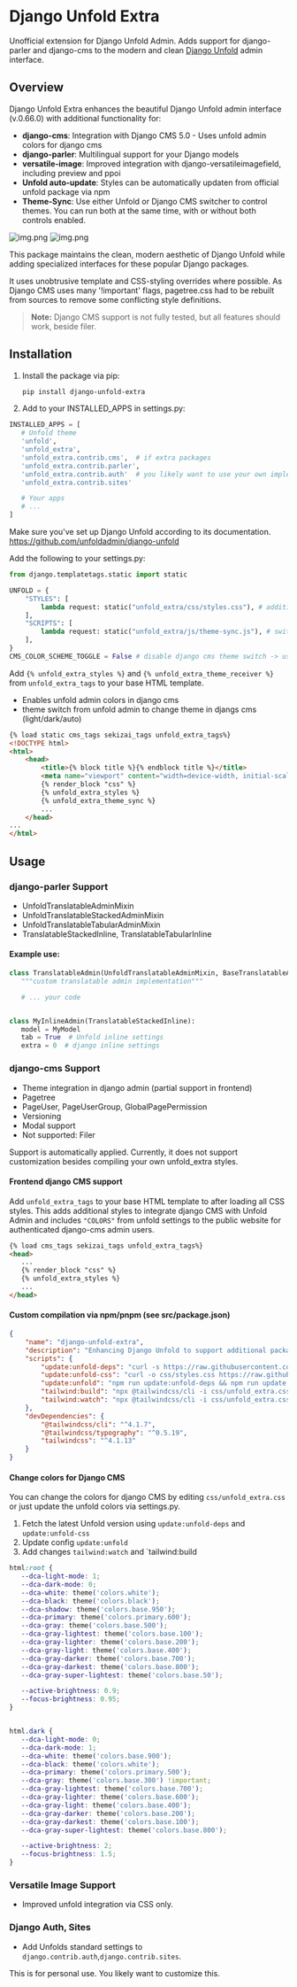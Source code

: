 # Django Unfold Extra

Unofficial extension for Django Unfold Admin. Adds support for django-parler and django-cms to the modern and
clean [Django Unfold](https://github.com/unfoldadmin/django-unfold) admin interface.

## Overview

Django Unfold Extra enhances the beautiful Django Unfold admin interface (v.0.66.0) with additional functionality for:

- **django-cms**: Integration with Django CMS 5.0 - Uses unfold admin colors for django cms
- **django-parler**: Multilingual support for your Django models
- **versatile-image**: Improved integration with django-versatileimagefield, including preview and ppoi
- **Unfold auto-update**: Styles can be automatically updaten from official unfold package via npm
- **Theme-Sync**: Use either Unfold or Django CMS switcher to control themes. You can run both at the same time, with or without both controls enabled.

![img.png](docs/img/cms-pagetree.png)
![img.png](docs/img/parler-tabs.png)

This package maintains the clean, modern aesthetic of Django Unfold while adding specialized interfaces for these
popular Django packages.

It uses unobtrusive template and CSS-styling overrides where possible. As Django CMS uses many '!important' flags, 
pagetree.css had to be rebuilt from sources to remove some conflicting style definitions.

> **Note:** Django CMS support is not fully tested, but all features should work, beside filer. 

## Installation

1. Install the package via pip:
   ```bash
   pip install django-unfold-extra
   ```

2. Add to your INSTALLED_APPS in settings.py:

```python
INSTALLED_APPS = [
   # Unfold theme
   'unfold',
   'unfold_extra',
   'unfold_extra.contrib.cms',  # if extra packages
   'unfold_extra.contrib.parler',
   'unfold_extra.contrib.auth'  # you likely want to use your own implementation
   'unfold_extra.contrib.sites'

   # Your apps
   # ...
]
```

Make sure you've set up Django Unfold according to its documentation.
https://github.com/unfoldadmin/django-unfold

Add the following to your settings.py:

```python
from django.templatetags.static import static

UNFOLD = {
    "STYLES": [
        lambda request: static("unfold_extra/css/styles.css"), # additional styles for 3rd party packages
    ],
    "SCRIPTS": [
        lambda request: static("unfold_extra/js/theme-sync.js"), # switch django cms theme from "Unfold Admin"
    ],
}
CMS_COLOR_SCHEME_TOGGLE = False # disable django cms theme switch -> use Unfold admin theme switch or disable Unfold theme switch via styles, no config option yet.
```

Add `{% unfold_extra_styles %}` and `{% unfold_extra_theme_receiver %}`  from `unfold_extra_tags` to your base HTML template. 
- Enables unfold admin colors in django cms
- theme switch from unfold admin to change theme in djangs cms (light/dark/auto)

```html
{% load static cms_tags sekizai_tags unfold_extra_tags%}
<!DOCTYPE html>
<html>
    <head>
        <title>{% block title %}{% endblock title %}</title>
        <meta name="viewport" content="width=device-width, initial-scale=1.0">
        {% render_block "css" %}
        {% unfold_extra_styles %}
        {% unfold_extra_theme_sync %}
        ...
    </head>
...
</html>
```

## Usage

### django-parler Support

- UnfoldTranslatableAdminMixin
- UnfoldTranslatableStackedAdminMixin
- UnfoldTranslatableTabularAdminMixin
- TranslatableStackedInline, TranslatableTabularInline

#### Example use:

```python
class TranslatableAdmin(UnfoldTranslatableAdminMixin, BaseTranslatableAdmin):
   """custom translatable admin implementation"""

   # ... your code


class MyInlineAdmin(TranslatableStackedInline):
   model = MyModel
   tab = True  # Unfold inline settings
   extra = 0  # django inline settings
```

### django-cms Support

- Theme integration in django admin (partial support in frontend)
- Pagetree
- PageUser, PageUserGroup, GlobalPagePermission
- Versioning
- Modal support
- Not supported: Filer

Support is automatically applied. Currently, it does not support customization besides compiling your own unfold_extra
styles.

#### Frontend django CMS support

Add `unfold_extra_tags` to your base HTML template to after loading all CSS styles. 
This adds additional styles to integrate django CMS with Unfold Admin and includes `"COLORS"` from unfold settings to 
the public website for authenticated django-cms admin users.

```html
{% load cms_tags sekizai_tags unfold_extra_tags%}
<head>
   ...
   {% render_block "css" %}
   {% unfold_extra_styles %}
   ...
</head>
```

#### Custom compilation via npm/pnpm (see src/package.json)

```json
{
	"name": "django-unfold-extra",
	"description": "Enhancing Django Unfold to support additional packages",
	"scripts": {
		"update:unfold-deps": "curl -s https://raw.githubusercontent.com/unfoldadmin/django-unfold/main/package.json | jq -r '[\"tailwindcss@\" + .dependencies.tailwindcss, \"@tailwindcss/typography@\" + .devDependencies[\"@tailwindcss/typography\"]] | join(\" \")' | xargs npm install --save-dev",
		"update:unfold-css": "curl -o css/styles.css https://raw.githubusercontent.com/unfoldadmin/django-unfold/main/src/unfold/styles.css",
		"update:unfold": "npm run update:unfold-deps && npm run update:unfold-css",
		"tailwind:build": "npx @tailwindcss/cli -i css/unfold_extra.css -o ../static/unfold_extra/css/styles.css --minify",
		"tailwind:watch": "npx @tailwindcss/cli -i css/unfold_extra.css -o ../static/unfold_extra/css/styles.css --watch --minify"
	},
	"devDependencies": {
		"@tailwindcss/cli": "^4.1.7",
		"@tailwindcss/typography": "^0.5.19",
		"tailwindcss": "^4.1.13"
	}
}
```

#### Change colors for Django CMS

You can change the colors for django CMS by editing `css/unfold_extra.css` or just update the unfold colors via settings.py.

1. Fetch the latest Unfold version using `update:unfold-deps` and `update:unfold-css`
2. Update config `update:unfold`
3. Add changes `tailwind:watch` and `tailwind:build

```css
html:root {
   --dca-light-mode: 1;
   --dca-dark-mode: 0;
   --dca-white: theme('colors.white');
   --dca-black: theme('colors.black');
   --dca-shadow: theme('colors.base.950');
   --dca-primary: theme('colors.primary.600');
   --dca-gray: theme('colors.base.500');
   --dca-gray-lightest: theme('colors.base.100');
   --dca-gray-lighter: theme('colors.base.200');
   --dca-gray-light: theme('colors.base.400');
   --dca-gray-darker: theme('colors.base.700');
   --dca-gray-darkest: theme('colors.base.800');
   --dca-gray-super-lightest: theme('colors.base.50');

   --active-brightness: 0.9;
   --focus-brightness: 0.95;
}


html.dark {
   --dca-light-mode: 0;
   --dca-dark-mode: 1;
   --dca-white: theme('colors.base.900');
   --dca-black: theme('colors.white');
   --dca-primary: theme('colors.primary.500');
   --dca-gray: theme('colors.base.300') !important;
   --dca-gray-lightest: theme('colors.base.700');
   --dca-gray-lighter: theme('colors.base.600');
   --dca-gray-light: theme('colors.base.400');
   --dca-gray-darker: theme('colors.base.200');
   --dca-gray-darkest: theme('colors.base.100');
   --dca-gray-super-lightest: theme('colors.base.800');

   --active-brightness: 2;
   --focus-brightness: 1.5;
}
```


### Versatile Image Support

- Improved unfold integration via CSS only.

### Django Auth, Sites

- Add Unfolds standard settings to `django.contrib.auth`,`django.contrib.sites`.

This is for personal use. You likely want to customize this. 
